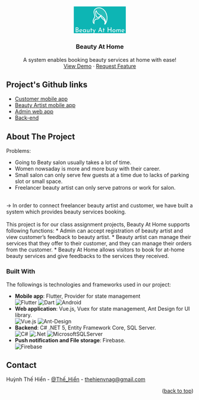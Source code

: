 <div id="top"></div>
<!--
*** Thanks for checking out the Best-README-Template. If you have a suggestion
*** that would make this better, please fork the repo and create a pull request
*** or simply open an issue with the tag "enhancement".
*** Don't forget to give the project a star!
*** Thanks again! Now go create something AMAZING! :D
-->


<!-- PROJECT LOGO -->
<br />
<div align="center">
  <a href="https://github.com/othneildrew/Best-README-Template">
    <img src="Images/logo.png" alt="Logo" width="140">
  </a>

  <h3 align="center">Beauty At Home</h3>

  <p align="center">
    A system enables booking beauty services at home with ease!
    <br />
    <a href="https://github.com/othneildrew/Best-README-Template">View Demo</a>
    ·
    <a href="https://github.com/thehienvnag/beauty-at-home/issues">Request Feature</a>
  </p>
</div>

<!-- PROJECT GITHUB LINKS -->
## Project's Github links
<ul>
  <li>
    <a href="https://github.com/thehienvnag/beauty_at_home_customer">Customer mobile app</a>
  </li>
  
  <li>
    <a href="https://github.com/donglong-ops/beauty-at-home-provider-mobile">Beauty Artist mobile app</a>
  </li>
  
  <li>
    <a href="https://github.com/thehienvnag/beauty_at_home_web_admin">Admin web app</a>
  </li>
  
  <li>
    <a href="https://github.com/thehienvnag/beauty_at_home_backend">Back-end</a>
  </li>
</ul>

<!-- ABOUT THE PROJECT -->
## About The Project
Problems:
* Going to Beaty salon usually takes a lot of time. 
* Women nowsaday is more and more busy with their career. 
* Small salon can only serve few guests at a time due to lacks of parking slot or small space.
* Freelancer beauty artist can only serve patrons or work for salon.
<br/>
-> In order to connect freelancer beauty artist and customer, we have built a system which provides beauty services booking.
<br/>
<br/>
This project is for our class assignment projects, Beauty At Home supports following functions:
* Admin can accept registration of beauty artist and view customer’s feedback to beauty artist.
* Beauty artist can manage their services that they offer to their customer, and they can manage 
their orders from the customer.
* Beauty At Home allows visitors to book for at-home beauty services and give feedbacks to the 
services they received.



### Built With
The followings is technologies and frameworks used in our project:

* **Mobile app**: Flutter, Provider for state management<br/>
![Flutter](https://img.shields.io/badge/Flutter-%2302569B.svg?style=for-the-badge&logo=Flutter&logoColor=white)
![Dart](https://img.shields.io/badge/dart-%230175C2.svg?style=for-the-badge&logo=dart&logoColor=white)
![Android](https://img.shields.io/badge/Android-3DDC84?style=for-the-badge&logo=android&logoColor=white)
* **Web application**: Vue.js, Vuex for state management, Ant Design for UI library.<br/>
![Vue.js](https://img.shields.io/badge/vuejs-%2335495e.svg?style=for-the-badge&logo=vuedotjs&logoColor=%234FC08D)
![Ant-Design](https://img.shields.io/badge/-AntDesign-%230170FE?style=for-the-badge&logo=ant-design&logoColor=white)
* **Backend**: C# .NET 5, Entity Framework Core, SQL Server.<br/>
![C#](https://img.shields.io/badge/c%23-%23239120.svg?style=for-the-badge&logo=c-sharp&logoColor=white)
![.Net](https://img.shields.io/badge/.NET-5C2D91?style=for-the-badge&logo=.net&logoColor=white)
![MicrosoftSQLServer](https://img.shields.io/badge/Microsoft%20SQL%20Sever-CC2927?style=for-the-badge&logo=microsoft%20sql%20server&logoColor=white)
* **Push notification and File storage**: Firebase.<br/>
![Firebase](https://img.shields.io/badge/firebase-%23039BE5.svg?style=for-the-badge&logo=firebase)




                                            
<!-- CONTACT -->
## Contact

Huỳnh Thế Hiển - [@Thế_Hiển](https://www.facebook.com/thehienvnag) - thehienvnag@gmail.com

<p align="right">(<a href="#top">back to top</a>)</p>

